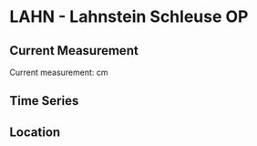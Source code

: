 # LAHN - Lahnstein Schleuse OP

## Current Measurement

Current measurement: <Value topic="rivers/pegel-online/LAHN/Lahnstein Schleuse OP/measurementValue"/> cm

## Time Series

<TimeSeries topic="rivers/pegel-online/LAHN/Lahnstein Schleuse OP/measurementValue" period="week" />

## Location

<WorldMap>
  <Marker lat="50.30789412970018" lon="7.616499730373" labelTopic="rivers/pegel-online/LAHN/Lahnstein Schleuse OP" />
</WorldMap>
